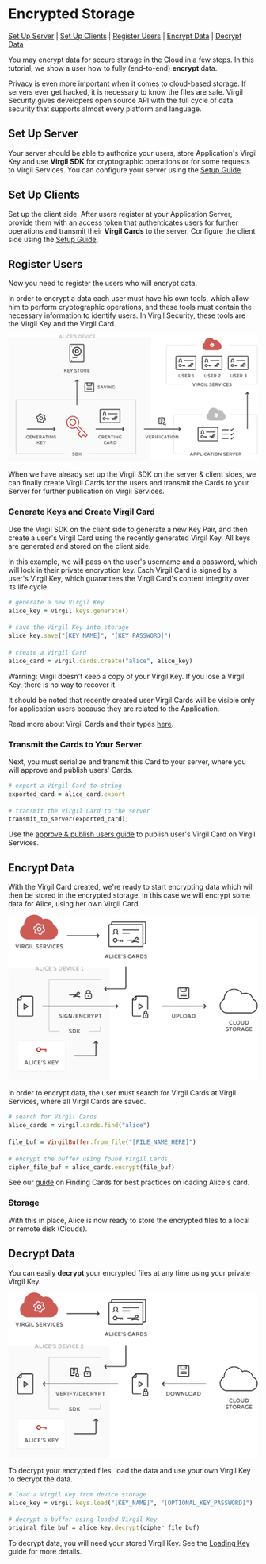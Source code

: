 # Encrypted Storage
[Set Up Server](#head1) | [Set Up Clients](#head2) | [Register Users](#head3) | [Encrypt Data](#head4) | [Decrypt Data](#head5)

You may encrypt data for secure storage in the Cloud in a few steps. In this tutorial, we show a user how to fully (end-to-end) **encrypt** data.

Privacy is even more important when it comes to cloud-based storage. If servers ever get hacked, it is necessary to know the files are safe.
Virgil Security gives developers open source API with the full cycle of data security that supports almost every platform and language.


## <a name="head1"></a> Set Up Server
Your server should be able to authorize your users, store Application's Virgil Key and use **Virgil SDK** for cryptographic operations or for some requests to Virgil Services. You can configure your server using the [Setup Guide](https://github.com/VirgilSecurity/virgil-sdk-ruby/blob/docs-review/documentation/guides/configuration/server-configuration.md).


## <a name="head2"></a> Set Up Clients
Set up the client side. After users register at your Application Server, provide them with an access token that authenticates users for further operations and transmit their **Virgil Cards** to the server. Configure the client side using the [Setup Guide](https://github.com/VirgilSecurity/virgil-sdk-ruby/blob/docs-review/documentation/guides/configuration/client-configuration.md).


## <a name="head3"></a> Register Users
Now you need to register the users who will encrypt data.

In order to encrypt a data each user must have his own tools, which allow him to perform cryptographic operations, and these tools must contain the necessary information to identify users. In Virgil Security, these tools are the Virgil Key and the Virgil Card.

![Virgil Card](https://github.com/VirgilSecurity/virgil-sdk-ruby/blob/docs-review/documentation/img/Card_introduct.png "Create Virgil Card")

When we have already set up the Virgil SDK on the server & client sides, we can finally create Virgil Cards for the users and transmit the Cards to your Server for further publication on Virgil Services.


### Generate Keys and Create Virgil Card
Use the Virgil SDK on the client side to generate a new Key Pair, and then create a user's Virgil Card using the recently generated Virgil Key. All keys are generated and stored on the client side.

In this example, we will pass on the user's username and a password, which will lock in their private encryption key. Each Virgil Card is signed by a user's Virgil Key, which guarantees the Virgil Card's content integrity over its life cycle.

```ruby
# generate a new Virgil Key
alice_key = virgil.keys.generate()

# save the Virgil Key into storage
alice_key.save("[KEY_NAME]", "[KEY_PASSWORD]")

# create a Virgil Card
alice_card = virgil.cards.create("alice", alice_key)
```

Warning: Virgil doesn't keep a copy of your Virgil Key. If you lose a Virgil Key, there is no way to recover it.

It should be noted that recently created user Virgil Cards will be visible only for application users because they are related to the Application.

Read more about Virgil Cards and their types [here](https://github.com/VirgilSecurity/virgil-sdk-ruby/blob/docs-review/documentation/guides/virgil-card/creating-card.md).


### Transmit the Cards to Your Server

Next, you must serialize and transmit this Card to your server, where you will approve and publish users' Cards.

```ruby
# export a Virgil Card to string
exported_card = alice_card.export

# transmit the Virgil Card to the server
transmit_to_server(exported_card);
```

Use the [approve & publish users guide](https://github.com/VirgilSecurity/virgil-sdk-ruby/blob/docs-review/documentation/guides/configuration/server-configuration.md) to publish user's Virgil Card on Virgil Services.


## <a name="head4"></a> Encrypt Data

With the Virgil Card created, we're ready to start encrypting data which will then be stored in the encrypted storage. In this case we will encrypt some data for Alice, using her own Virgil Card.

![encrypted storage](https://github.com/VirgilSecurity/virgil-sdk-ruby/blob/docs-review/documentation/img/encrypted_storage_upload.png "Encrypt data")

In order to encrypt data, the user must search for Virgil Cards at Virgil Services, where all Virgil Cards are saved.

```ruby
# search for Virgil Cards
alice_cards = virgil.cards.find("alice")

file_buf = VirgilBuffer.from_file("[FILE_NAME_HERE]")

# encrypt the buffer using found Virgil Cards
cipher_file_buf = alice_cards.encrypt(file_buf)
```

See our [guide](https://github.com/VirgilSecurity/virgil-sdk-ruby/blob/docs-review/documentation/guides/virgil-card/finding-card.md) on Finding Cards for best practices on loading Alice's card.

### Storage

With this in place, Alice is now ready to store the encrypted files to a local or remote disk (Clouds).


## <a name="head5"></a> Decrypt Data

You can easily **decrypt** your encrypted files at any time using your private Virgil Key.

![Encrypt Data](https://github.com/VirgilSecurity/virgil-sdk-ruby/blob/docs-review/documentation/img/encrypted_storage_download.png "Decrypt Data")

To decrypt your encrypted files, load the data and use your own Virgil Key to decrypt the data.

```ruby
# load a Virgil Key from device storage
alice_key = virgil.keys.load("[KEY_NAME]", "[OPTIONAL_KEY_PASSWORD]")

# decrypt a buffer using loaded Virgil Key
original_file_buf = alice_key.decrypt(cipher_file_buf)
```

To decrypt data, you will need your stored Virgil Key. See the [Loading Key](https://github.com/VirgilSecurity/virgil-sdk-ruby/blob/docs-review/documentation/guides/virgil-key/loading-key.md) guide for more details.
